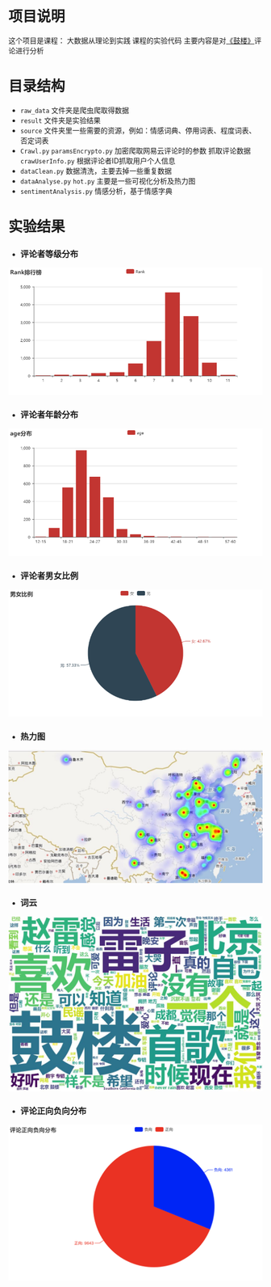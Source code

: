 # 项目说明
这个项目是课程： 大数据从理论到实践 课程的实验代码
主要内容是对[《鼓楼》](http://music.163.com/#/song?id=447926067)评论进行分析

# 目录结构
* `raw_data` 文件夹是爬虫爬取得数据
* `result` 文件夹是实验结果
* `source` 文件夹里一些需要的资源，例如：情感词典、停用词表、程度词表、否定词表
* `Crawl.py` `paramsEncrypto.py` 加密爬取网易云评论时的参数 抓取评论数据 `crawUserInfo.py` 根据评论者ID抓取用户个人信息
* `dataClean.py` 数据清洗，主要去掉一些重复数据
* `dataAnalyse.py` `hot.py` 主要是一些可视化分析及热力图
* `sentimentAnalysis.py` 情感分析，基于情感字典

# 实验结果
* ### 评论者等级分布

![](https://github.com/Ctum/NetCloud/blob/master/result/Rank%E6%8E%92%E8%A1%8C%E6%A6%9C.png)

* ### 评论者年龄分布

![](https://github.com/Ctum/NetCloud/blob/master/result/age%E5%88%86%E5%B8%83.png)

* ### 评论者男女比例

![](https://github.com/Ctum/NetCloud/blob/master/result/%E7%94%B7%E5%A5%B3%E6%AF%94%E4%BE%8B.png)

* ### 热力图

![](https://github.com/Ctum/NetCloud/blob/master/result/%E7%83%AD%E5%8A%9B%E5%9B%BE.JPG)

* ### 词云

![](https://github.com/Ctum/NetCloud/blob/master/result/world_cloud.jpg)

* ### 评论正向负向分布

![](https://github.com/Ctum/NetCloud/blob/master/result/%E8%AF%84%E8%AE%BA%E6%AD%A3%E5%90%91%E8%B4%9F%E5%90%91%E5%88%86%E5%B8%83.png)
